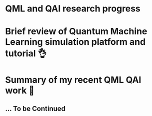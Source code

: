 # QML and QAI research progress 

# Brief review of Quantum Machine Learning simulation platform and tutorial 👌

# Summary of my recent QML QAI work 🙌


## ... To be Continued
